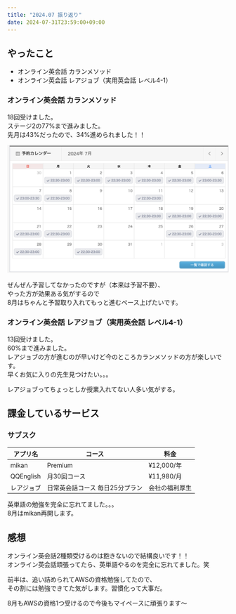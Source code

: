 ```yaml
---
title: "2024.07 振り返り"
date: 2024-07-31T23:59:00+09:00
---
```



## やったこと

- オンライン英会話 カランメソッド
- オンライン英会話 レアジョブ（実用英会話 レベル4-1）

### オンライン英会話 カランメソッド

18回受けました。  
ステージ2の77%まで進みました。  
先月は43%だったので、34%進められました！！

![qqenglish](qqenglish.jp.png)

ぜんぜん予習してなかったのですが（本来は予習不要）、  
やった方が効果ある気がするので  
8月はちゃんと予習取り入れてもっと進むペース上げたいです。


### オンライン英会話 レアジョブ（実用英会話 レベル4-1）

13回受けました。  
60%まで進みました。  
レアジョブの方が進むのが早いけど今のところカランメソッドの方が楽しいです。  
早くお気に入りの先生見つけたい。。。

レアジョブってちょっとしか授業入れてない人多い気がする。

## 課金しているサービス

### サブスク
| アプリ名 | コース | 料金 |
| ------- | --- | ---- |
| mikan   | Premium | ¥12,000/年 |
| QQEnglish | 月30回コース | ¥11,980/月 |
| レアジョブ | 日常英会話コース 毎日25分プラン | 会社の福利厚生 |

英単語の勉強を完全に忘れてました。。。  
8月はmikan再開します。


## 感想

オンライン英会話2種類受けるのは飽きないので結構良いです！！  
オンライン英会話頑張ってたら、英単語やるのを完全に忘れてました。笑

前半は、追い詰められてAWSの資格勉強してたので、  
その割には勉強できてた気がします。習慣化って大事だ。

8月もAWSの資格1つ受けるので今後もマイペースに頑張ります〜